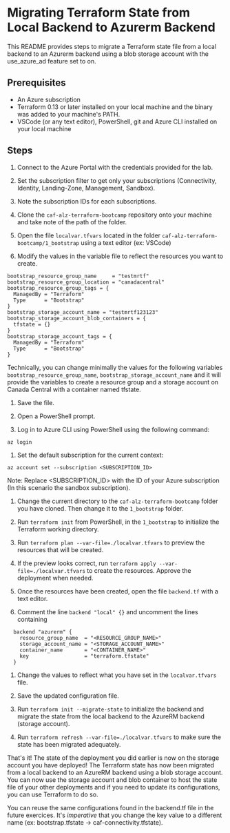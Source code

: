 # Migrating Terraform State from Local Backend to Azurerm Backend

This README provides steps to migrate a Terraform state file from a local backend to an Azurerm backend using a blob storage account with the use_azure_ad feature set to on.

## Prerequisites
- An Azure subscription
- Terraform 0.13 or later installed on your local machine and the binary was added to your machine's PATH.
- VSCode (or any text editor), PowerShell, git and Azure CLI installed on your local machine

## Steps

1. Connect to the Azure Portal with the credentials provided for the lab. 

1. Set the subscription filter to get only your subscriptions (Connectivity, Identity, Landing-Zone, Management, Sandbox). 

1. Note the subscription IDs for each subscriptions.

1. Clone the `caf-alz-terraform-bootcamp` repository onto your machine and take note of the path of the folder.

1. Open the file `localvar.tfvars` located in the folder `caf-alz-terraform-bootcamp/1_bootstrap` using a text editor (ex: VSCode)

1. Modify the values in the variable file to reflect the resources you want to create.

```hcl
bootstrap_resource_group_name     = "testmrtf"
bootstrap_resource_group_location = "canadacentral"
bootstrap_resource_group_tags = {
  ManagedBy = "Terraform"
  Type      = "Bootstrap"
}
bootstrap_storage_account_name = "testmrtf123123"
bootstrap_storage_account_blob_containers = {
  tfstate = {}
}
bootstrap_storage_account_tags = {
  ManagedBy = "Terraform"
  Type      = "Bootstrap"
}

```

Technically, you can change minimally the values for the following variables `bootstrap_resource_group_name`, `bootstrap_storage_account_name` and it will provide the variables to create a resource group and a storage account on Canada Central with a container named tfstate.

1. Save the file.

1. Open a PowerShell prompt.

1. Log in to Azure CLI using PowerShell using the following command:

```pwsh
az login
```

1. Set the default subscription for the current context:

```pwsh
az account set --subscription <SUBSCRIPTION_ID>
```

Note: Replace <SUBSCRIPTION_ID> with the ID of your Azure subscription (In this scenario the sandbox subscription).

1. Change the current directory to the `caf-alz-terraform-bootcamp` folder you have cloned. Then change it to the `1_bootstrap` folder.

1. Run `terraform init` from PowerShell, in the `1_bootstrap` to initialize the Terraform working directory.

1. Run `terraform plan --var-file=./localvar.tfvars` to preview the resources that will be created.

1. If the preview looks correct, run `terraform apply --var-file=./localvar.tfvars` to create the resources. Approve the deployment when needed.

1. Once the resources have been created, open the file `backend.tf` with a text editor.

1. Comment the line `backend "local" {}` and uncomment the lines containing

```hcl
  backend "azurerm" {
    resource_group_name  = "<RESOURCE_GROUP_NAME>"
    storage_account_name = "<STORAGE_ACCOUNT_NAME>"
    container_name       = "<CONTAINER_NAME>"
    key                  = "terraform.tfstate"
  }
```

1. Change the values to reflect what you have set in the `localvar.tfvars` file.

1. Save the updated configuration file.

1. Run `terraform init --migrate-state` to initialize the backend and migrate the state from the local backend to the AzureRM backend (storage account).

1. Run `terraform refresh --var-file=./localvar.tfvars` to make sure the state has been migrated adequately.

That's it! The state of the deployment you did earlier is now on the storage account you have deployed! The Terraform state has now been migrated from a local backend to an AzureRM backend using a blob storage account. You can now use the storage account and blob container to host the state file of your other deployments and if you need to update its configurations, you can use Terraform to do so.

You can reuse the same configurations found in the backend.tf file in the future exercices. It's *imperative* that you change the key value to a different name (ex: bootstrap.tfstate -> caf-connectivity.tfstate).
